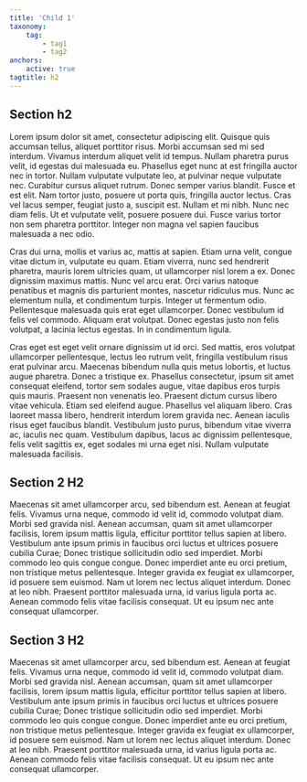 ```yaml
---
title: 'Child 1'
taxonomy:
    tag:
        - tag1
        - tag2
anchors:
    active: true
tagtitle: h2
---
```


## Section h2

Lorem ipsum dolor sit amet, consectetur adipiscing elit. Quisque quis accumsan tellus, aliquet porttitor risus. Morbi accumsan sed mi sed interdum. Vivamus interdum aliquet velit id tempus. Nullam pharetra purus velit, id egestas dui malesuada eu. Phasellus eget nunc at est fringilla auctor nec in tortor. Nullam vulputate vulputate leo, at pulvinar neque vulputate nec. Curabitur cursus aliquet rutrum. Donec semper varius blandit. Fusce et est elit. Nam tortor justo, posuere ut porta quis, fringilla auctor lectus. Cras vel lacus semper, feugiat justo a, suscipit est. Nullam et mi nibh. Nunc nec diam felis. Ut et vulputate velit, posuere posuere dui. Fusce varius tortor non sem pharetra porttitor. Integer non magna vel sapien faucibus malesuada a nec odio.

Cras dui urna, mollis et varius ac, mattis at sapien. Etiam urna velit, congue vitae dictum in, vulputate eu quam. Etiam viverra, nunc sed hendrerit pharetra, mauris lorem ultricies quam, ut ullamcorper nisl lorem a ex. Donec dignissim maximus mattis. Nunc vel arcu erat. Orci varius natoque penatibus et magnis dis parturient montes, nascetur ridiculus mus. Nunc ac elementum nulla, et condimentum turpis. Integer ut fermentum odio. Pellentesque malesuada quis erat eget ullamcorper. Donec vestibulum id felis vel commodo. Aliquam erat volutpat. Donec egestas justo non felis volutpat, a lacinia lectus egestas. In in condimentum ligula.

Cras eget est eget velit ornare dignissim ut id orci. Sed mattis, eros volutpat ullamcorper pellentesque, lectus leo rutrum velit, fringilla vestibulum risus erat pulvinar arcu. Maecenas bibendum nulla quis metus lobortis, et luctus augue pharetra. Donec a tristique ex. Phasellus consectetur, ipsum sit amet consequat eleifend, tortor sem sodales augue, vitae dapibus eros turpis quis mauris. Praesent non venenatis leo. Praesent dictum cursus libero vitae vehicula. Etiam sed eleifend augue. Phasellus vel aliquam libero. Cras laoreet massa libero, hendrerit interdum lorem gravida nec. Aenean iaculis risus eget faucibus blandit. Vestibulum justo purus, bibendum vitae viverra ac, iaculis nec quam. Vestibulum dapibus, lacus ac dignissim pellentesque, felis velit sagittis ex, eget sodales mi urna eget nisi. Nullam vulputate malesuada facilisis.

## Section 2 H2

Maecenas sit amet ullamcorper arcu, sed bibendum est. Aenean at feugiat felis. Vivamus urna neque, commodo id velit id, commodo volutpat diam. Morbi sed gravida nisl. Aenean accumsan, quam sit amet ullamcorper facilisis, lorem ipsum mattis ligula, efficitur porttitor tellus sapien at libero. Vestibulum ante ipsum primis in faucibus orci luctus et ultrices posuere cubilia Curae; Donec tristique sollicitudin odio sed imperdiet. Morbi commodo leo quis congue congue. Donec imperdiet ante eu orci pretium, non tristique metus pellentesque. Integer gravida ex feugiat ex ullamcorper, id posuere sem euismod. Nam ut lorem nec lectus aliquet interdum. Donec at leo nibh. Praesent porttitor malesuada urna, id varius ligula porta ac. Aenean commodo felis vitae facilisis consequat. Ut eu ipsum nec ante consequat ullamcorper.

## Section 3 H2

Maecenas sit amet ullamcorper arcu, sed bibendum est. Aenean at feugiat felis. Vivamus urna neque, commodo id velit id, commodo volutpat diam. Morbi sed gravida nisl. Aenean accumsan, quam sit amet ullamcorper facilisis, lorem ipsum mattis ligula, efficitur porttitor tellus sapien at libero. Vestibulum ante ipsum primis in faucibus orci luctus et ultrices posuere cubilia Curae; Donec tristique sollicitudin odio sed imperdiet. Morbi commodo leo quis congue congue. Donec imperdiet ante eu orci pretium, non tristique metus pellentesque. Integer gravida ex feugiat ex ullamcorper, id posuere sem euismod. Nam ut lorem nec lectus aliquet interdum. Donec at leo nibh. Praesent porttitor malesuada urna, id varius ligula porta ac. Aenean commodo felis vitae facilisis consequat. Ut eu ipsum nec ante consequat ullamcorper.
